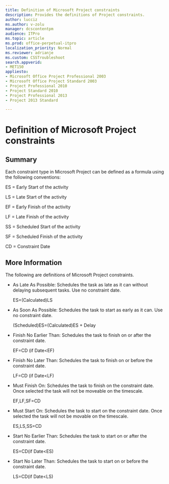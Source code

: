 ```yaml
---
title: Definition of Microsoft Project constraints
description: Provides the definitions of Project constraints.
author: lucciz
ms.author: v-zolu
manager: dcscontentpm
audience: ITPro 
ms.topic: article 
ms.prod: office-perpetual-itpro
localization_priority: Normal
ms.reviewer: adrianje 
ms.custom: CSSTroubleshoot
search.appverid: 
- MET150
appliesto:
- Microsoft Office Project Professional 2003
- Microsoft Office Project Standard 2003
- Project Professional 2010
- Project Standard 2010
- Project Professional 2013
- Project 2013 Standard

---
```


# Definition of Microsoft Project constraints

##  Summary

Each constraint type in Microsoft Project can be defined as a formula using the following conventions:

ES = Early Start of the activity

LS = Late Start of the activity

EF = Early Finish of the activity

LF = Late Finish of the activity

SS = Scheduled Start of the activity

SF = Scheduled Finish of the activity

CD = Constraint Date

##  More Information

The following are definitions of Microsoft Project constraints.


- As Late As Possible: Schedules the task as late as it can without delaying subsequent tasks. Use no constraint date.
  
  ES=(Calculated)LS

- As Soon As Possible: Schedules the task to start as early as it can. Use no constraint date.

  (Scheduled)ES=(Calculated)ES + Delay

- Finish No Earlier Than: Schedules the task to finish on or after the constraint date.
 
  EF=CD (if Date<EF)

- Finish No Later Than: Schedules the task to finish on or before the constraint date.
  
  LF=CD (if Date<LF)

- Must Finish On: Schedules the task to finish on the constraint date. Once selected the task will not be moveable on the timescale.

  EF,LF,SF=CD

- Must Start On: Schedules the task to start on the constraint date. Once selected the task will not be movable on the timescale.
  
  ES,LS,SS=CD

- Start No Earlier Than: Schedules the task to start on or after the constraint date.
  
  ES=CD(if Date<ES)

- Start No Later Than: Schedules the task to start on or before the constraint date.

  LS=CD(if Date<LS)
